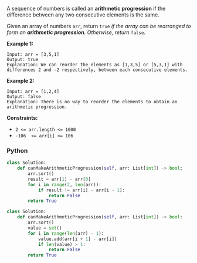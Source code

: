 A sequence of numbers is called an  **arithmetic progression**  if the difference between any two consecutive elements is the same.

Given an array of numbers  `arr`, return  `true`  _if the array can be rearranged to form an  **arithmetic progression**. Otherwise, return_  `false`.

**Example 1:**
```
Input: arr = [3,5,1]
Output: true
Explanation: We can reorder the elements as [1,3,5] or [5,3,1] with differences 2 and -2 respectively, between each consecutive elements.
```

**Example 2:**
```
Input: arr = [1,2,4]
Output: false
Explanation: There is no way to reorder the elements to obtain an arithmetic progression.
```

**Constraints:**

-   `2 <= arr.length <= 1000`
-   `-106  <= arr[i] <= 106`


### Python
```python
class Solution:
    def canMakeArithmeticProgression(self, arr: List[int]) -> bool:
        arr.sort()
        result = arr[1] - arr[0]
        for i in range(2, len(arr)):
            if result != arr[i] - arr[i - 1]:
                return False
        return True
```

```python
class Solution:
    def canMakeArithmeticProgression(self, arr: List[int]) -> bool:
        arr.sort()
        value = set()
        for i in range(len(arr) - 1):
            value.add(arr[i + 1] - arr[i])
            if len(value) > 1:
                return False
        return True
```